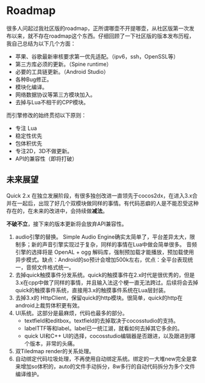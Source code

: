 # Roadmap

很多人问起过我社区版的roadmap，正所谓哪壶不开提哪壶，从社区版第一次发布以来，就不存在roadmap这个东西。仔细回顾了一下社区版的版本发布历程，我自己总结为以下几个方面：

* 苹果、谷歌最新审核要求第一优先适配。（ipv6，ssh，OpenSSL等）
* 第三方库必须的更新。（Spine runtime）
* 必要的工具链更新。（Android Studio）
* 各种Bug修正。
* 模块化编译。
* 网络数据协议等第三方模块加入。
* 去掉与Lua不相干的CPP模块。

而引擎修改的始终贯彻以下原则：

* 专注 Lua
* 稳定性优先
* 包体积优先
* 专注2D，3D不做更新。
* API的兼容性（即将打破）

## 未来展望

Quick 2.x 在独立发展阶段，有很多独创改进一直领先于cocos2dx，在进入3.x合并在一起后，出现了好几个双模块做同样的事情。有代码恶癖的人是不能忍受这种存在的，在未来的改进中，会持续做**减法**。

**不破不立**，接下来的版本更新将会放弃API兼容性。

1. audio引擎的替换。
	Simple Audio Engine确实太简单了，平台差异太大，限制多；新的声音引擎实现过于复杂，同样的事情在Lua中做会简单很多。
    音频引擎的选择将是 OpenAL + ogg 解码库，强制预加载才能播放，预加载使用异步模式。缺点：Android的so预计会增加500k左右，优点：全平台表现统一，音频文件格式统一。
2. 去掉quick触摸事件分发系统。quick的触摸事件在2.x时代是很优秀的，但是3.x在cpp中做了同样的事情，并且输入法这个梗一直无法跨过。后续将会去掉quick的触摸事件系统，直接用3.x的触摸事件系统在Lua层封装。
3. 去掉3.x的 HttpClient，保留quick的http模块。很简单，quick的http在android上裁剪体积更有效。
4. UI系统。这部分是最麻烦，代码也最多的部分。
	* textfield和editbox。textfield的去掉取决于cocosstudio的支持。
	* labelTTF等和label。label已一统江湖，就看如何去掉其它多余的。
	* quick UI和C++ UI的选择，cocosstudio编辑器是否跟进，以及跟进到哪个版本，非常的头痛。
5. 双Tiledmap render的关系处理。
6. 自动绑定代码垃圾处理，不再使用自动绑定系统。绑定的一大堆new完全是拿来增加so体积的，auto的文件手动拆分，8w多行的自动代码拆分为多个文件编译维护。